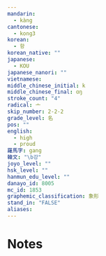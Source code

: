 ```yaml
---
mandarin:
  - kàng
cantonese:
  - kong3
korean:
  - 항
korean_native: ""
japanese:
  - KOU
japanese_nanori: ""
vietnamese:
middle_chinese_initial: k
middle_chinese_final: ɑŋ
stroke_count: "4"
radical: 亠
skip_number: 2-2-2
grade_level: 名
pos: ""
english:
  - high
  - proud
羅馬字: gang
韓文: "\b강"
joyo_level: ""
hsk_level: ""
hanmun_edu_level: ""
danayo_id: 8005
mc_id: 1853
graphemic_classification: 象形
stand_in: "FALSE"
aliases:
---
```


# Notes
